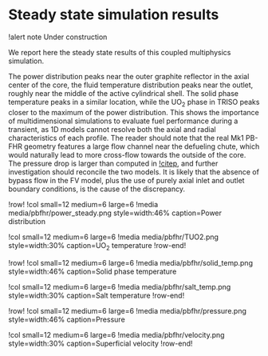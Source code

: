 # Steady state simulation results

!alert note
Under construction

We report here the steady state results of this coupled multiphysics simulation.

The power distribution peaks near the outer graphite reflector in the axial center of the core, the fluid temperature distribution peaks near the outlet, roughly near the middle of the active cylindrical shell. The solid phase temperature peaks in a similar location, while the UO$_2$ phase in TRISO peaks closer to the maximum of the power distribution. This shows the importance of multidimensional simulations to evaluate fuel performance during a transient, as 1D models cannot resolve both the axial and radial characteristics of each profile. The reader should note that the real Mk1 PB-FHR geometry features a large flow channel near the defueling chute, which would naturally lead to more cross-flow towards the outside of the core. The pressure drop is larger than computed in [!citep](novak2021), and further investigation should reconcile the two models. It is likely that the absence of bypass flow in the FV model, plus the use of purely axial inlet and outlet boundary conditions, is the cause of the discrepancy.

!row!
!col small=12 medium=6 large=6
!media media/pbfhr/power_steady.png
       style=width:46%
       caption=Power distribution

!col small=12 medium=6 large=6
!media media/pbfhr/TUO2.png
      style=width:30%
      caption=UO$_2$ temperature
!row-end!

!row!
!col small=12 medium=6 large=6
!media media/pbfhr/solid_temp.png
       style=width:46%
       caption=Solid phase temperature

!col small=12 medium=6 large=6
!media media/pbfhr/salt_temp.png
      style=width:30%
      caption=Salt temperature
!row-end!

!row!
!col small=12 medium=6 large=6
!media media/pbfhr/pressure.png
       style=width:46%
       caption=Pressure

!col small=12 medium=6 large=6
!media media/pbfhr/velocity.png
      style=width:30%
      caption=Superficial velocity
!row-end!

